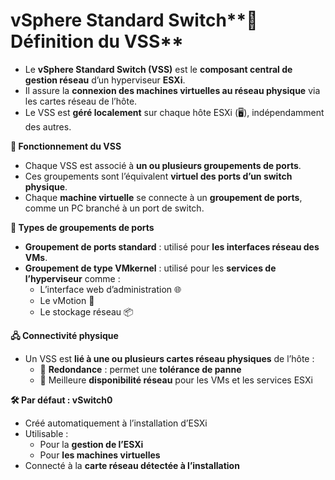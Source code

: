 # vSphere Standard Switch**🧠 Définition du VSS**

- Le **vSphere Standard Switch (VSS)** est le **composant central de gestion réseau** d’un hyperviseur **ESXi**.
- Il assure la **connexion des machines virtuelles au réseau physique** via les cartes réseau de l’hôte.
- Le VSS est **géré localement** sur chaque hôte ESXi (🖥️), indépendamment des autres.



**🧩 Fonctionnement du VSS**

- Chaque VSS est associé à **un ou plusieurs groupements de ports**.
- Ces groupements sont l’équivalent **virtuel des ports d’un switch physique**.
- Chaque **machine virtuelle** se connecte à un **groupement de ports**, comme un PC branché à un port de switch.



**🔧 Types de groupements de ports**

- **Groupement de ports standard** : utilisé pour **les interfaces réseau des VMs**.
- **Groupement de type VMkernel** : utilisé pour les **services de l’hyperviseur** comme :
  - L’interface web d’administration 🌐
  - Le vMotion 🔄
  - Le stockage réseau 📦



**🖧 Connectivité physique**

- Un VSS est **lié à une ou plusieurs cartes réseau physiques** de l’hôte :
  - 🔁 **Redondance** : permet une **tolérance de panne**
  - 📶 Meilleure **disponibilité réseau** pour les VMs et les services ESXi



**🛠️ Par défaut : vSwitch0**

- Créé automatiquement à l’installation d’ESXi
- Utilisable :
  - Pour la **gestion de l’ESXi**
  - Pour **les machines virtuelles**
- Connecté à la **carte réseau détectée à l’installation**
